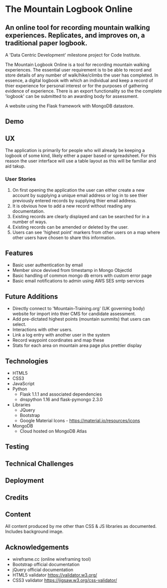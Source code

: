 # The Mountain Logbook Online

## An online tool for recording mountain walking experiences. Replicates, and improves on, a traditional paper logbook.

A 'Data Centric Development' milestone project for Code Institute.

The Mountain Logbook Online is a tool for recording mountain walking experiences. The essential user requirement is to be able to record and store details of any number of walk/hike/climbs the user has completed. In essence, a digital logbook with which an individual and keep a record of thier experience for personal interest or for the purposes of gathering evidence of experience. There is an export functionality so the the complete 'logbook' can be submitted to an awarding body for assessment.

A website using the Flask framework with MongoDB datastore.

## Demo

## UX
The application is primarily for people who will already be keeping a logbook of some kind, likely either a paper based or spreadsheet. For this reason the user interface will use a table layout as this will be familiar and aid takup.

### User Stories
1. On first opening the application the user can either create a new account by supplying a unique email address or log in to see thier previously entered records by supplying thier email address.
2. It is obvious how to add a new record without reading any documentation.
3. Existing records are clearly displayed and can be searched for in a number of ways.
4. Existing records can be amended or deleted by the user.
5. Users can see 'highest point' markers from other users on a map where other users have chosen to share this information.

## Features
- Basic user authentication by email
- Member since devived from timestamp in Mongo ObjectId
- Basic handling of common mongo db errors with custom error page
- Basic email notifications to admin using AWS SES smtp services

## Future Additions
- Directly connect to 'Mountain-Training.org' (UK governing body) website for import into thier CMS for candidate assessment.
- Add pre-dictated highest points (mountain summits) that users can select.
- Interactions with other users.
- Link a log entry with another user in the system
- Record waypoint coordinates and map these
- Stats for each area on mountain area page plus prettier display

## Technologies
- HTML5
- CSS3
- JavaScript
- Python
    - Flask 1.1.1 and associated dependencies
    - dnspython 1.16 and flask-pymongo 2.3.0
- Libraries
    - JQuery
    - Bootstrap
    - Google Material Icons - https://material.io/resources/icons
- MongoDB
    - Cloud hosted on MongoDB Atlas

## Testing

## Technical Challenges

## Deployment

## Credits

## Content
All content produced by me other than CSS & JS libraries as documented. Includes background image.

## Acknowledgements
- wireframe.cc (online wireframing tool)
- Bootstrap official documentation
- jQuery official documentation
- HTML5 validator https://validator.w3.org/
- CSS3 validator https://jigsaw.w3.org/css-validator/